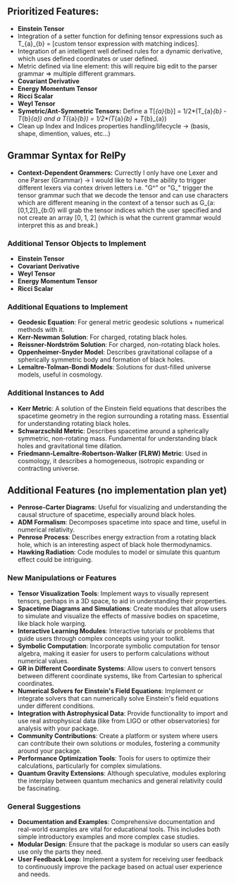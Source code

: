 ## Prioritized Features: 

- **Einstein Tensor**
- Integration of a setter function for defining tensor expressions such as T_{a}_{b} = [custom tensor expression with matching indices].
- Integration of an intelligent well defined rules for a dynamic derivative, which uses defined coordinates or user defined.
- Metric defined via line element: this will require big edit to the parser grammar => multiple different grammars.
- **Covariant Derivative**
- **Energy Momentum Tensor**
- **Ricci Scalar**
- **Weyl Tensor**
- **Symetric/Ant-Symmetric Tensors:** Define a T[_{a}_{b}] = 1/2*(T_{a}_{b} - T_{b}_{a}) and a T(_{a}_{b}) = 1/2*(T_{a}_{b} + T_{b}_{a})  
- Clean up Index and Indices properties handling/lifecycle -> (basis, shape, dimention, values, etc...)

## Grammar Syntax for RelPy

- **Context-Dependent Grammers:** Currectly I only have one Lexer and one Parser (Grammar) -> I would like to have the ability to trigger different lexers via contex driven letters i.e. "G^" or "G_" trigger the tensor grammar such that we decode the tensor and can use characters which are different meaning in the context of a tensor such as G_{a:[0,1,2]}_{b:0} will grab the tensor indices which the user specified and not create an array [0, 1, 2] (which is what the current grammar would interpret this as and break.)

### Additional Tensor Objects to Implement

- **Einstein Tensor**
- **Covariant Derivative**
- **Weyl Tensor**
- **Energy Momentum Tensor**
- **Ricci Scalar**

### Additional Equations to Implement
- **Geodesic Equation**: For general metric geodesic solutions + numerical methods with it.
- **Kerr-Newman Solution**: For charged, rotating black holes.
- **Reissner-Nordström Solution**: For charged, non-rotating black holes.
- **Oppenheimer-Snyder Model**: Describes gravitational collapse of a spherically symmetric body and formation of black holes.
- **Lemaître-Tolman-Bondi Models**: Solutions for dust-filled universe models, useful in cosmology.

### Additional Instances to Add
- **Kerr Metric**: A solution of the Einstein field equations that describes the spacetime geometry in the region surrounding a rotating mass. Essential for understanding rotating black holes.
- **Schwarzschild Metric**: Describes spacetime around a spherically symmetric, non-rotating mass. Fundamental for understanding black holes and gravitational time dilation.
- **Friedmann-Lemaître-Robertson-Walker (FLRW) Metric**: Used in cosmology, it describes a homogeneous, isotropic expanding or contracting universe.

## Additional Features (no implementation plan yet)
- **Penrose-Carter Diagrams**: Useful for visualizing and understanding the causal structure of spacetime, especially around black holes.
- **ADM Formalism**: Decomposes spacetime into space and time, useful in numerical relativity.
- **Penrose Process**: Describes energy extraction from a rotating black hole, which is an interesting aspect of black hole thermodynamics.
- **Hawking Radiation**: Code modules to model or simulate this quantum effect could be intriguing.

### New Manipulations or Features
- **Tensor Visualization Tools**: Implement ways to visually represent tensors, perhaps in a 3D space, to aid in understanding their properties.
- **Spacetime Diagrams and Simulations**: Create modules that allow users to simulate and visualize the effects of massive bodies on spacetime, like black hole warping.
- **Interactive Learning Modules**: Interactive tutorials or problems that guide users through complex concepts using your toolkit.
- **Symbolic Computation**: Incorporate symbolic computation for tensor algebra, making it easier for users to perform calculations without numerical values.
- **GR in Different Coordinate Systems**: Allow users to convert tensors between different coordinate systems, like from Cartesian to spherical coordinates.
- **Numerical Solvers for Einstein's Field Equations**: Implement or integrate solvers that can numerically solve Einstein's field equations under different conditions.
- **Integration with Astrophysical Data**: Provide functionality to import and use real astrophysical data (like from LIGO or other observatories) for analysis with your package.
- **Community Contributions**: Create a platform or system where users can contribute their own solutions or modules, fostering a community around your package.
- **Performance Optimization Tools**: Tools for users to optimize their calculations, particularly for complex simulations.
- **Quantum Gravity Extensions**: Although speculative, modules exploring the interplay between quantum mechanics and general relativity could be fascinating.

### General Suggestions
- **Documentation and Examples**: Comprehensive documentation and real-world examples are vital for educational tools. This includes both simple introductory examples and more complex case studies.
- **Modular Design**: Ensure that the package is modular so users can easily use only the parts they need.
- **User Feedback Loop**: Implement a system for receiving user feedback to continuously improve the package based on actual user experience and needs.
